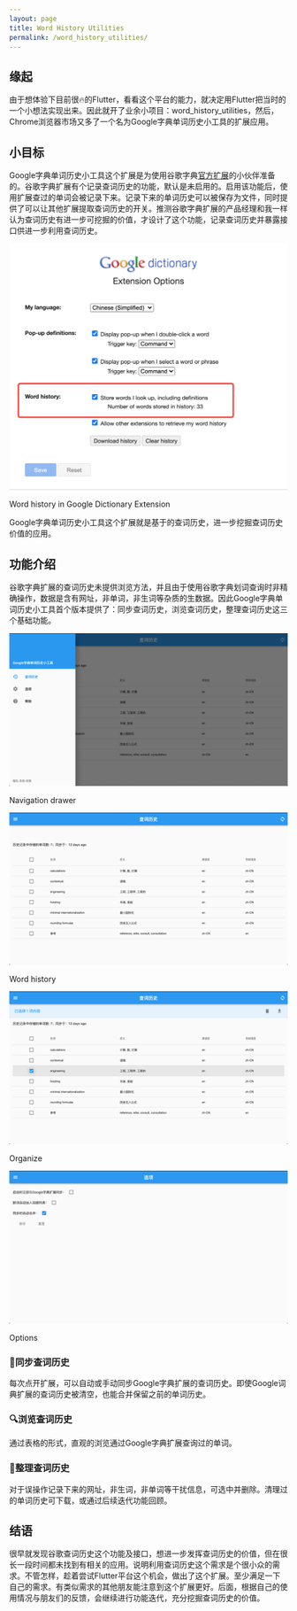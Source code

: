 ```yaml
---
layout: page
title: Word History Utilities
permalink: /word_history_utilities/
---
```


## 缘起

由于想体验下目前很🔥️的Flutter，看看这个平台的能力，就决定用Flutter把当时的一个小想法实现出来。因此就开了业余小项目：word_history_utilities，然后，Chrome浏览器市场又多了一个名为Google字典单词历史小工具的扩展应用。

## 小目标

Google字典单词历史小工具这个扩展是为使用谷歌字典[官方扩展](https://chrome.google.com/webstore/detail/mgijmajocgfcbeboacabfgobmjgjcoja)的小伙伴准备的。谷歌字典扩展有个记录查词历史的功能，默认是未启用的。启用该功能后，使用扩展查过的单词会被记录下来。记录下来的单词历史可以被保存为文件，同时提供了可以让其他扩展提取查词历史的开关。推测谷歌字典扩展的产品经理和我一样认为查词历史有进一步可挖掘的价值，才设计了这个功能，记录查词历史并暴露接口供进一步利用查词历史。

![google dictionary extension options](images/google_dictionary_extension_options.png)

Word history in Google Dictionary Extension

Google字典单词历史小工具这个扩展就是基于的查词历史，进一步挖掘查词历史价值的应用。

## 功能介绍

谷歌字典扩展的查词历史未提供浏览方法，并且由于使用谷歌字典划词查询时非精确操作，数据是含有网址，非单词，非生词等杂质的生数据。因此Google字典单词历史小工具首个版本提供了：同步查词历史，浏览查词历史，整理查词历史这三个基础功能。

![Untitled%20f02f208d64f948238c9f79457bf32e73/Screen_Shot_2020-07-17_at_07.24.54.png](Untitled%20f02f208d64f948238c9f79457bf32e73/Screen_Shot_2020-07-17_at_07.24.54.png)

Navigation drawer

![Untitled%20f02f208d64f948238c9f79457bf32e73/Screen_Shot_2020-07-17_at_07.24.29.png](Untitled%20f02f208d64f948238c9f79457bf32e73/Screen_Shot_2020-07-17_at_07.24.29.png)

Word history

![Untitled%20f02f208d64f948238c9f79457bf32e73/Screen_Shot_2020-07-17_at_07.29.10.png](Untitled%20f02f208d64f948238c9f79457bf32e73/Screen_Shot_2020-07-17_at_07.29.10.png)

Organize

![Untitled%20f02f208d64f948238c9f79457bf32e73/Screen_Shot_2020-07-17_at_07.25.24.png](Untitled%20f02f208d64f948238c9f79457bf32e73/Screen_Shot_2020-07-17_at_07.25.24.png)

Options

### 📕同步查词历史

每次点开扩展，可以自动或手动同步Google字典扩展的查词历史。即使Google词典扩展的查词历史被清空，也能合并保留之前的单词历史。

### 🔍浏览查词历史

通过表格的形式，直观的浏览通过Google字典扩展查询过的单词。

### 📖整理查词历史

对于误操作记录下来的网址，非生词，非单词等干扰信息，可选中并删除。清理过的单词历史可下载，或通过后续迭代功能回顾。

## 结语

很早就发现谷歌查词历史这个功能及接口，想进一步发挥查词历史的价值，但在很长一段时间都未找到有相关的应用。说明利用查词历史这个需求是个很小众的需求。不管怎样，趁着尝试Flutter平台这个机会，做出了这个扩展。至少满足一下自己的需求。有类似需求的其他朋友能注意到这个扩展更好。后面，根据自己的使用情况与朋友们的反馈，会继续进行功能迭代，充分挖掘查词历史的价值。